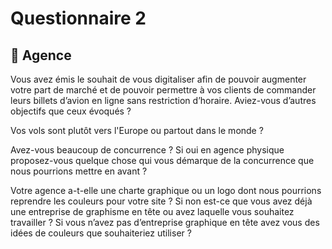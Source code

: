 # Questionnaire 2
## 🏢 Agence

Vous avez émis le souhait de vous digitaliser afin de pouvoir augmenter votre part de marché et de pouvoir permettre à vos clients de commander leurs billets d’avion en ligne sans restriction d’horaire. Aviez-vous d’autres objectifs que ceux évoqués ?

Vos vols sont plutôt vers l'Europe ou partout dans le monde ?

Avez-vous beaucoup de concurrence ? Si oui en agence physique proposez-vous quelque chose qui vous démarque de la concurrence que nous pourrions mettre en avant ?

Votre agence a-t-elle une charte graphique ou un logo dont nous pourrions reprendre les couleurs pour votre site ? Si non est-ce que vous avez déjà une entreprise de graphisme en tête ou avez laquelle vous souhaitez travailler ? Si vous n’avez pas d’entreprise graphique en tête avez vous des idées de couleurs que souhaiteriez utiliser ?